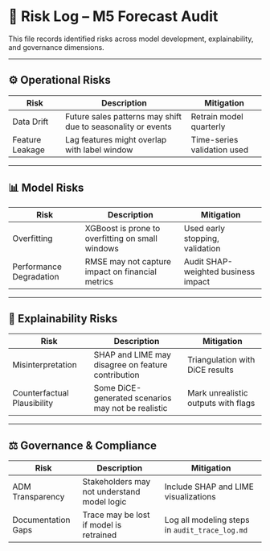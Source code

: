 # 🚨 Risk Log – M5 Forecast Audit

This file records identified risks across model development, explainability, and governance dimensions.

---

## ⚙️ Operational Risks

| Risk | Description | Mitigation |
|------|-------------|------------|
| Data Drift | Future sales patterns may shift due to seasonality or events | Retrain model quarterly |
| Feature Leakage | Lag features might overlap with label window | Time-series validation used |

---

## 📊 Model Risks

| Risk | Description | Mitigation |
|------|-------------|------------|
| Overfitting | XGBoost is prone to overfitting on small windows | Used early stopping, validation |
| Performance Degradation | RMSE may not capture impact on financial metrics | Audit SHAP-weighted business impact |

---

## 🧠 Explainability Risks

| Risk | Description | Mitigation |
|------|-------------|------------|
| Misinterpretation | SHAP and LIME may disagree on feature contribution | Triangulation with DiCE results |
| Counterfactual Plausibility | Some DiCE-generated scenarios may not be realistic | Mark unrealistic outputs with flags |

---

## ⚖️ Governance & Compliance

| Risk | Description | Mitigation |
|------|-------------|------------|
| ADM Transparency | Stakeholders may not understand model logic | Include SHAP and LIME visualizations |
| Documentation Gaps | Trace may be lost if model is retrained | Log all modeling steps in `audit_trace_log.md` |
